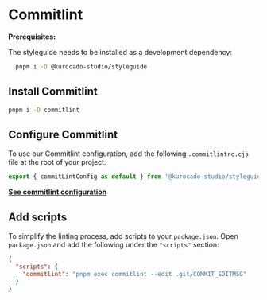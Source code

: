 # Commitlint

**Prerequisites:**

The styleguide needs to be installed as a development dependency:

```bash
  pnpm i -D @kurocado-studio/styleguide
```

## Install Commitlint

```bash
pnpm i -D commitlint
```

## Configure Commitlint

To use our Commitlint configuration, add the following `.commitlintrc.cjs` file at the root of your
project.

```javascript
export { commitLintConfig as default } from '@kurocado-studio/styleguide';
```

**[See commitlint configuration](https://github.com/Kurocado-Studio/styleguide/blob/main/src/commitlint/index.js)**

## Add **scripts**

To simplify the linting process, add scripts to your `package.json`. Open `package.json` and add the
following under the `"scripts"` section:

```json
{
  "scripts": {
    "commitlint": "pnpm exec commitlint --edit .git/COMMIT_EDITMSG"
  }
}
```
